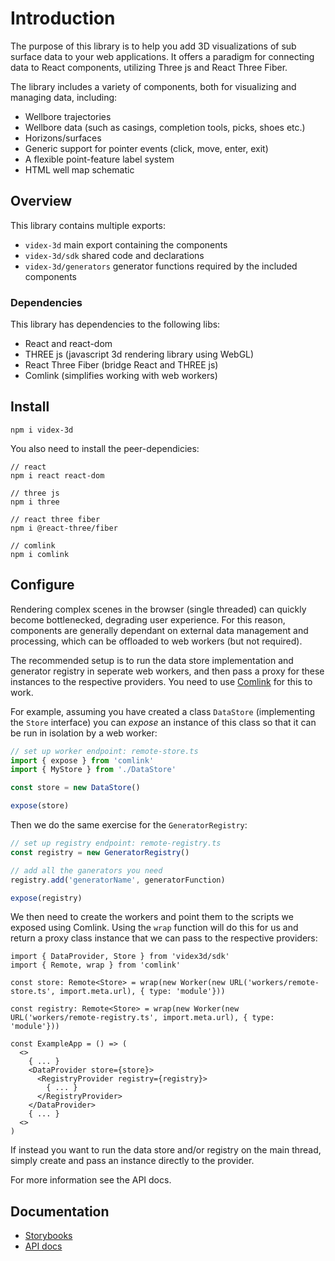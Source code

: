 # Introduction
The purpose of this library is to help you add 3D visualizations of sub surface data to your web applications. It offers a paradigm for connecting data to React components, utilizing Three js and React Three Fiber.

The library includes a variety of components, both for visualizing and managing data, including:
- Wellbore trajectories
- Wellbore data (such as casings, completion tools, picks, shoes etc.)
- Horizons/surfaces
- Generic support for pointer events (click, move, enter, exit)
- A flexible point-feature label system
- HTML well map schematic

## Overview
This library contains multiple exports:
- `videx-3d` main export containing the components
- `videx-3d/sdk` shared code and declarations
- `videx-3d/generators` generator functions required by the included components

### Dependencies
This library has dependencies to the following libs:
- React and react-dom
- THREE js (javascript 3d rendering library using WebGL)
- React Three Fiber (bridge React and THREE js)
- Comlink (simplifies working with web workers)

## Install
```
npm i videx-3d
```

You also need to install the peer-dependicies:
```
// react
npm i react react-dom

// three js
npm i three

// react three fiber
npm i @react-three/fiber

// comlink
npm i comlink
```


## Configure
Rendering complex scenes in the browser (single threaded) can quickly become bottlenecked, degrading user experience. For this reason, components are generally dependant on external data management and processing, which can be offloaded to web workers (but not required).

The recommended setup is to run the data store implementation and generator registry in seperate web workers, and then pass a proxy for these instances to the respective providers. You need to use [Comlink](https://github.com/GoogleChromeLabs/comlink) for this to work.

For example, assuming you have created a class `DataStore` (implementing the `Store` interface) you can _expose_ an instance of this class so that it can be run in isolation by a web worker:

```ts
// set up worker endpoint: remote-store.ts
import { expose } from 'comlink'
import { MyStore } from './DataStore'

const store = new DataStore()

expose(store)
```

Then we do the same exercise for the `GeneratorRegistry`:

```ts
// set up registry endpoint: remote-registry.ts
const registry = new GeneratorRegistry()

// add all the ganerators you need
registry.add('generatorName', generatorFunction)

expose(registry)
```

We then need to create the workers and point them to the scripts we exposed using Comlink. Using the `wrap` function will do this for us and return a proxy class instance that we can pass to the respective providers:

```tsx
import { DataProvider, Store } from 'videx3d/sdk'
import { Remote, wrap } from 'comlink'

const store: Remote<Store> = wrap(new Worker(new URL('workers/remote-store.ts', import.meta.url), { type: 'module'}))

const registry: Remote<Store> = wrap(new Worker(new URL('workers/remote-registry.ts', import.meta.url), { type: 'module'}))

const ExampleApp = () => (
  <>
    { ... }
    <DataProvider store={store}>
      <RegistryProvider registry={registry}>
        { ... }   
      </RegistryProvider>
    </DataProvider>
    { ... }
  <>
)
```
If instead you want to run the data store and/or registry on the main thread, simply create and pass an instance directly to the provider.

For more information see the API docs.

## Documentation
- [Storybooks](/)
- [API docs](/docs)